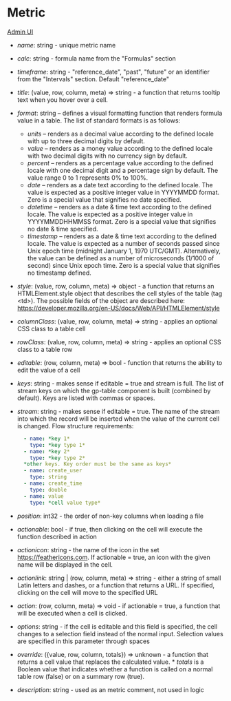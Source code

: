# Metric

[Admin UI](/admin#/dataset/solutions/default/metrics)

* *name*: string - unique metric name

* *calc*: string - formula name from the "Formulas" section

* *timeframe*: string - "reference\_date", "past", "future" or an identifier from the "Intervals" section. Default "reference\_date"

* *title*: (value, row, column, meta) => string - a function that returns tooltip text when you hover over a cell.

* *format*: string – defines a visual formatting function that renders formula value in a table. The list of standard formats is as follows:
  * *units* – renders as a decimal value according to the defined locale with up to three decimal digits by default.  
  * *value* – renders as a money value according to the defined locale with two decimal digits with no currency sign by default.
  * *percent* – renders as a percentage value according to the defined locale with one decimal digit and a percentage sign by default. The value range 0 to 1 represents 0% to 100%.
  * *date* – renders as a date text according to the defined locale. The value is expected as a positive integer value in YYYYMMDD format. Zero is a special value that signifies no date specified.
  * *datetime* – renders as a date & time text according to the defined locale. The value is expected as a positive integer value in YYYYMMDDHHMMSS format. Zero is a special value that signifies no date & time specified.
  * *timestamp* – renders as a date & time text according to the defined locale. The value is expected as a number of seconds passed since Unix epoch time (midnight January 1, 1970  UTC/GMT). Alternatively, the value can be defined as a number of microseconds (1/1000 of second) since Unix epoch time. Zero is a special value that signifies no timestamp defined.

* *style*: (value, row, column, meta) => object - a function that returns an HTMLElement.style object that describes the cell styles of the table (tag &lt;td>). The possible fields of the object are described here: https://developer.mozilla.org/en-US/docs/Web/API/HTMLElement/style 

* *columnClass*: (value, row, column, meta) => string - applies an optional CSS class to a table cell

* *rowClass*: (value, row, column, meta) => string - applies an optional CSS class to a table row

* *editable*: (row, column, meta) => bool - function that returns the ability to edit the value of a cell

* *keys*: string - makes sense if editable = true and stream is full. The list of stream keys on which the gp-table component is built (combined by default). Keys are listed with commas or spaces.

* *stream*: string - makes sense if editable = true. The name of the stream into which the record will be inserted when the value of the current cell is changed.
Flow structure requirements:

  ```yaml
    - name: *key 1*
      type: *key type 1*
    - name: *key 2*
      type: *key type 2*
    *other keys. Key order must be the same as keys*
    - name: create_user
      type: string
    - name: create_time
      type: double
    - name: value
      type: *cell value type*
  ```

* *position*: int32 - the order of non-key columns when loading a file

* *actionable*: bool - if true, then clicking on the cell will execute the function described in action

* *actionicon*: string - the name of the icon in the set https://feathericons.com. If actionable = true, an icon with the given name will be displayed in the cell.

* *actionlink*: string | (row, column, meta) => string - either a string of small Latin letters and dashes, or a function that returns a URL. If specified, clicking on the cell will move to the specified URL

* *action*: (row, column, meta) => void - if actionable = true, a function that will be executed when a cell is clicked.

* *options*: string - if the cell is editable and this field is specified, the cell changes to a selection field instead of the normal input. Selection values are specified in this parameter through spaces

* *override*: ({value, row, column, totals}) => unknown - a function that returns a cell value that replaces the calculated value. * *totals* is a Boolean value that indicates whether a function is called on a normal table row (false) or on a summary row (true).

* *description*: string - used as an metric comment, not used in logic
